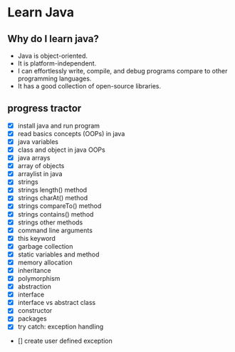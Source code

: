 # Learn Java

## Why do I learn java?
* Java is object-oriented.
* It is platform-independent.
* I can effortlessly write, compile, and debug programs compare to other programming languages.
* It has a good collection of open-source libraries.

## progress tractor
* [X] install java and run program
* [X] read basics concepts (OOPs) in java
* [X] java variables
* [X] class and object in java OOPs
* [X] java arrays
* [X] array of objects
* [X] arraylist in java
* [X] strings
* [X] strings length() method
* [X] strings charAt() method
* [X] strings compareTo() method
* [X] strings contains() method
* [X] strings other methods
* [X] command line arguments
* [X] this keyword
* [X] garbage collection
* [X] static variables and method
* [X] memory allocation
* [X] inheritance
* [X] polymorphism
* [X] abstraction
* [X] interface
* [X] interface vs abstract class
* [X] constructor
* [X] packages
* [X] try catch: exception handling
* [] create user defined exception